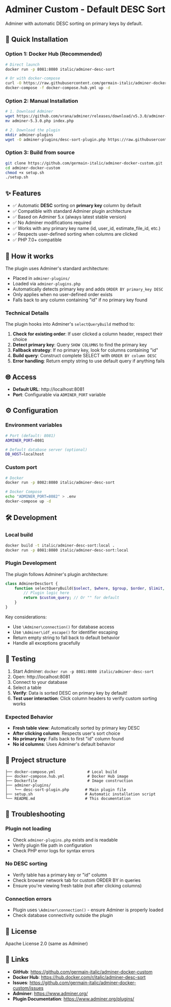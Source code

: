 # Adminer Custom - Default DESC Sort

Adminer with automatic DESC sorting on primary keys by default.

## 🚀 Quick Installation

### Option 1: Docker Hub (Recommended)

```bash
# Direct launch
docker run -p 8081:8080 italic/adminer-desc-sort

# Or with docker-compose
curl -O https://raw.githubusercontent.com/germain-italic/adminer-docker-custom/master/docker-compose.hub.yml
docker-compose -f docker-compose.hub.yml up -d
```

### Option 2: Manual Installation

```bash
# 1. Download Adminer
wget https://github.com/vrana/adminer/releases/download/v5.3.0/adminer-5.3.0.php
mv adminer-5.3.0.php index.php

# 2. Download the plugin
mkdir adminer-plugins
wget -O adminer-plugins/desc-sort-plugin.php https://raw.githubusercontent.com/germain-italic/adminer-docker-custom/master/adminer-plugins/desc-sort-plugin.php
```

### Option 3: Build from source

```bash
git clone https://github.com/germain-italic/adminer-docker-custom.git
cd adminer-docker-custom
chmod +x setup.sh
./setup.sh
```

## ✨ Features

- ✅ Automatic **DESC** sorting on **primary key** column by default
- ✅ Compatible with standard Adminer plugin architecture
- ✅ Based on Adminer 5.x (always latest stable version)  
- ✅ No Adminer modifications required
- ✅ Works with any primary key name (id, user_id, estimate_file_id, etc.)
- ✅ Respects user-defined sorting when columns are clicked
- ✅ PHP 7.0+ compatible

## 🔧 How it works

The plugin uses Adminer's standard architecture:
- Placed in `adminer-plugins/`
- Loaded via `adminer-plugins.php` 
- Automatically detects primary key and adds `ORDER BY primary_key DESC`
- Only applies when no user-defined order exists
- Falls back to any column containing "id" if no primary key found

### Technical Details

The plugin hooks into Adminer's `selectQueryBuild` method to:

1. **Check for existing order**: If user clicked a column header, respect their choice
2. **Detect primary key**: Query `SHOW COLUMNS` to find the primary key
3. **Fallback strategy**: If no primary key, look for columns containing "id"
4. **Build query**: Construct complete SELECT with `ORDER BY column DESC`
5. **Error handling**: Return empty string to use default query if anything fails

## 🌐 Access

- **Default URL**: http://localhost:8081
- **Port**: Configurable via `ADMINER_PORT` variable

## ⚙️ Configuration

### Environment variables

```bash
# Port (default: 8081)
ADMINER_PORT=8081

# Default database server (optional)
DB_HOST=localhost
```

### Custom port

```bash
# Docker
docker run -p 8082:8080 italic/adminer-desc-sort

# Docker Compose
echo "ADMINER_PORT=8082" > .env
docker-compose up -d
```

## 🛠️ Development

### Local build

```bash
docker build -t italic/adminer-desc-sort:local .
docker run -p 8081:8080 italic/adminer-desc-sort:local
```

### Plugin Development

The plugin follows Adminer's plugin architecture:

```php
class AdminerDescSort {
    function selectQueryBuild($select, $where, $group, $order, $limit, $page) {
        // Plugin logic here
        return $custom_query; // Or "" for default
    }
}
```

Key considerations:
- Use `\Adminer\connection()` for database access
- Use `\Adminer\idf_escape()` for identifier escaping  
- Return empty string to fall back to default behavior
- Handle all exceptions gracefully

## 🧪 Testing

1. Start Adminer: `docker run -p 8081:8080 italic/adminer-desc-sort`
2. Open: http://localhost:8081
3. Connect to your database
4. Select a table
5. **Verify**: Data is sorted DESC on primary key by default!
6. **Test user interaction**: Click column headers to verify custom sorting works

### Expected Behavior

- **Fresh table view**: Automatically sorted by primary key DESC
- **After clicking column**: Respects user's sort choice
- **No primary key**: Falls back to first "id" column found
- **No id columns**: Uses Adminer's default behavior

## 📁 Project structure

```
├── docker-compose.yml              # Local build
├── docker-compose.hub.yml          # Docker Hub image  
├── Dockerfile                      # Image construction
├── adminer-plugins/
│   └── desc-sort-plugin.php       # Main plugin file
├── setup.sh                       # Automatic installation script
└── README.md                      # This documentation
```

## 🐛 Troubleshooting

### Plugin not loading
- Check `adminer-plugins.php` exists and is readable
- Verify plugin file path in configuration
- Check PHP error logs for syntax errors

### No DESC sorting
- Verify table has a primary key or "id" column
- Check browser network tab for custom ORDER BY in queries
- Ensure you're viewing fresh table (not after clicking columns)

### Connection errors
- Plugin uses `\Adminer\connection()` - ensure Adminer is properly loaded
- Check database connectivity outside the plugin

## 📄 License

Apache License 2.0 (same as Adminer)

## 🔗 Links

- **GitHub**: https://github.com/germain-italic/adminer-docker-custom
- **Docker Hub**: https://hub.docker.com/r/italic/adminer-desc-sort
- **Issues**: https://github.com/germain-italic/adminer-docker-custom/issues
- **Adminer**: https://www.adminer.org/
- **Plugin Documentation**: https://www.adminer.org/plugins/